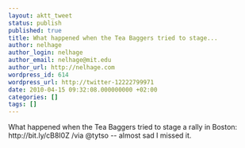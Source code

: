 ```yaml
---
layout: aktt_tweet
status: publish
published: true
title: What happened when the Tea Baggers tried to stage...
author: nelhage
author_login: nelhage
author_email: nelhage@mit.edu
author_url: http://nelhage.com
wordpress_id: 614
wordpress_url: http://twitter-12222799971
date: 2010-04-15 09:32:08.000000000 +02:00
categories: []
tags: []
---
```

What happened when the Tea Baggers tried to stage a rally in Boston:
http:&#47;&#47;bit.ly&#47;cB8I0Z &#47;via @tytso -- almost sad I missed it.
